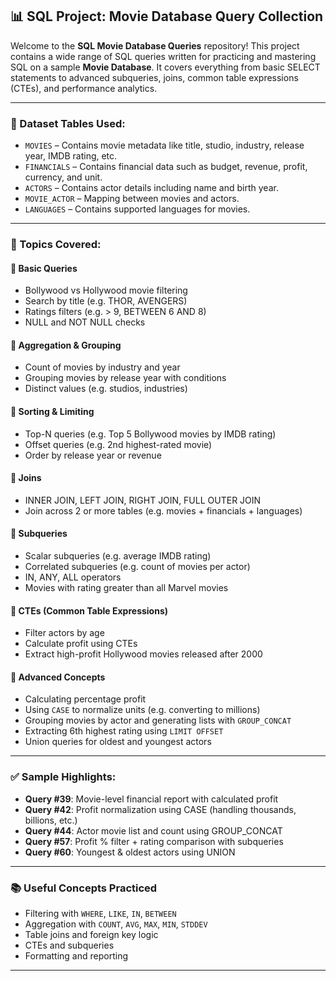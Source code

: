 ## 📊 SQL Project: Movie Database Query Collection

Welcome to the **SQL Movie Database Queries** repository! This project contains a wide range of SQL queries written for practicing and mastering SQL on a sample **Movie Database**. It covers everything from basic SELECT statements to advanced subqueries, joins, common table expressions (CTEs), and performance analytics.

---

### 📁 Dataset Tables Used:

* `MOVIES` – Contains movie metadata like title, studio, industry, release year, IMDB rating, etc.
* `FINANCIALS` – Contains financial data such as budget, revenue, profit, currency, and unit.
* `ACTORS` – Contains actor details including name and birth year.
* `MOVIE_ACTOR` – Mapping between movies and actors.
* `LANGUAGES` – Contains supported languages for movies.

---

### 🧠 Topics Covered:

#### 🔹 **Basic Queries**

* Bollywood vs Hollywood movie filtering
* Search by title (e.g. THOR, AVENGERS)
* Ratings filters (e.g. > 9, BETWEEN 6 AND 8)
* NULL and NOT NULL checks

#### 🔹 **Aggregation & Grouping**

* Count of movies by industry and year
* Grouping movies by release year with conditions
* Distinct values (e.g. studios, industries)

#### 🔹 **Sorting & Limiting**

* Top-N queries (e.g. Top 5 Bollywood movies by IMDB rating)
* Offset queries (e.g. 2nd highest-rated movie)
* Order by release year or revenue

#### 🔹 **Joins**

* INNER JOIN, LEFT JOIN, RIGHT JOIN, FULL OUTER JOIN
* Join across 2 or more tables (e.g. movies + financials + languages)

#### 🔹 **Subqueries**

* Scalar subqueries (e.g. average IMDB rating)
* Correlated subqueries (e.g. count of movies per actor)
* IN, ANY, ALL operators
* Movies with rating greater than all Marvel movies

#### 🔹 **CTEs (Common Table Expressions)**

* Filter actors by age
* Calculate profit using CTEs
* Extract high-profit Hollywood movies released after 2000

#### 🔹 **Advanced Concepts**

* Calculating percentage profit
* Using `CASE` to normalize units (e.g. converting to millions)
* Grouping movies by actor and generating lists with `GROUP_CONCAT`
* Extracting 6th highest rating using `LIMIT OFFSET`
* Union queries for oldest and youngest actors

---

### ✅ Sample Highlights:

* **Query #39**: Movie-level financial report with calculated profit
* **Query #42**: Profit normalization using CASE (handling thousands, billions, etc.)
* **Query #44**: Actor movie list and count using GROUP\_CONCAT
* **Query #57**: Profit % filter + rating comparison with subqueries
* **Query #60**: Youngest & oldest actors using UNION

---

### 📚 Useful Concepts Practiced

* Filtering with `WHERE`, `LIKE`, `IN`, `BETWEEN`
* Aggregation with `COUNT`, `AVG`, `MAX`, `MIN`, `STDDEV`
* Table joins and foreign key logic
* CTEs and subqueries
* Formatting and reporting

---


